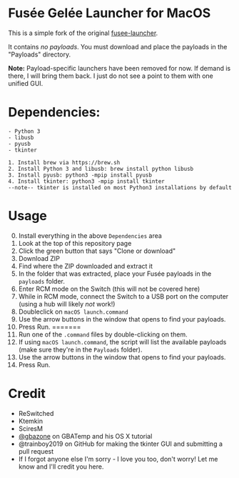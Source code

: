 # Fusée Gelée Launcher for MacOS

This is a simple fork of the original [fusee-launcher](https://github.com/reswitched/fusee-launcher).

It contains *no payloads*. You must download and place the payloads in the "Payloads" directory.

**Note:** Payload-specific launchers have been removed for now. If demand is there, I will bring them back. I just do not see a point to them with one unified GUI.

# Dependencies:

	- Python 3
	- libusb
	- pyusb
	- tkinter
	
	1. Install brew via https://brew.sh
	2. Install Python 3 and libusb: brew install python libusb
	3. Install pyusb: python3 -mpip install pyusb
	4. Install tkinter: python3 -mpip install tkinter
	--note-- tkinter is installed on most Python3 installations by default

# Usage

0. Install everything in the above `Dependencies` area
1. Look at the top of this repository page
2. Click the green button that says "Clone or download"
3. Download ZIP
4. Find where the ZIP downloaded and extract it
5. In the folder that was extracted, place your Fusée payloads in the `payloads` folder.
4. Enter RCM mode on the Switch (this will not be covered here)
5. While in RCM mode, connect the Switch to a USB port on the computer (using a hub will likely *not* work!)
6. Doubleclick on `macOS launch.command`
7. Use the arrow buttons in the window that opens to find your payloads.
8. Press Run.
=======
6. Run one of the `.command` files by double-clicking on them.
7. If using `macOS launch.command`, the script will list the available payloads (make sure they're in the `Payloads` folder).
8. Use the arrow buttons in the window that opens to find your payloads.
9. Press Run.

# Credit

- ReSwitched
- Ktemkin
- SciresM
- [@gbazone](https://gbatemp.net/members/gbazone.350058/) on GBATemp and his OS X tutorial
- @trainboy2019 on GitHub for making the tkinter GUI and submitting a pull request
- If I forgot anyone else I'm sorry - I love you too, don't worry! Let me know and I'll credit you here.
